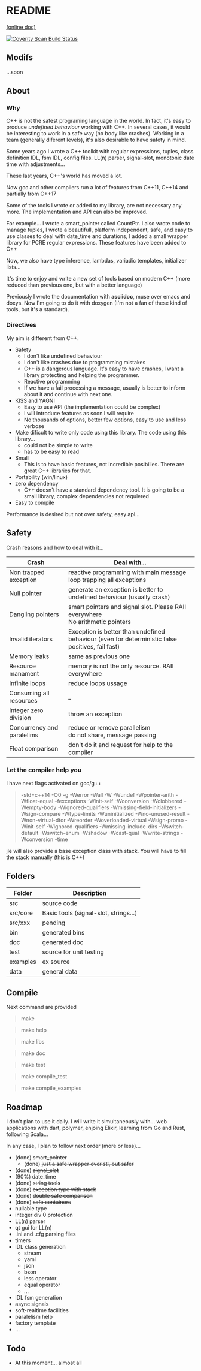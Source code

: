# README


[(online doc)](http://jleahred.github.io/jle_cpp_tk.doc/index.html)


<a href="https://scan.coverity.com/projects/5356">
  <img alt="Coverity Scan Build Status"
       src="https://scan.coverity.com/projects/5356/badge.svg"/>
</a>

## Modifs

...soon





## About
### Why

C++ is not the safest programing language in the world. In fact, it's easy to produce *undefined behaviour* working with C++.
In several cases, it would be interesting to work in a safe way (no body like crashes).
Working in a team (generally diferent levels), it's also desirable to have safety in mind.


Some years ago I wrote a C++ toolkit with regular expressions, tuples, class definition IDL, fsm IDL, config files. LL(n) parser, signal-slot, monotonic date time with adjustments...

These last years, C++'s world has moved a lot.

Now gcc and other compilers run a lot of features from C++11, C++14 and partially from C++17

Some of the tools I wrote or added to my library, are not necessary any more.
The implementation and API can also be improved.

For example... I wrote a smart_pointer called CountPtr. I also wrote code to manage tuples,
I wrote a beautifull, platform independent, safe, and easy to use classes to deal with date_time and durations,
I added a small wrapper library for PCRE regular expressions. These features have been added to C++

Now, we also have type inference, lambdas, variadic templates, initializer lists...

It's time to enjoy and write a new set of tools based on modern C++ (more reduced than previous one, but with a better language)

Previously I wrote the documentation with **asciidoc**, muse over emacs and doxys. Now I'm going to do it with doxygen (I'm not a fan of these kind of tools, but it's a standard).


### Directives

My aim is different from C++.

- Safety
    - I don't like undefined behaviour
    - I don't like crashes due to programming mistakes
    - C++ is a dangerous language. It's easy to have crashes, I want a library protecting and helping the programmer.
    - Reactive programming
    - If we have a fail processing a message, usually is better to inform about it and continue with next one.
- KISS and YAGNI
    - Easy to use API (the implementation could be complex)
    - I will introduce features as soon I will require
    - No thousands of options, better few options, easy to use and less verbose
- Make dificult to write only code using this library. The code using this library...
    - could not be simple to write
    - has to be easy to read
- Small
    - This is to have basic features, not incredible posibilies. There are great C++ libraries for that.
- Portability (win/linux)
- zero dependency
    - C++ doesn't have a standard dependency tool. It is going to be a small library, complex dependencies not requiered
- Easy to compile

Performance is desired but not over safety, easy api...



## Safety

Crash reasons and how to deal with it...


Crash  | Deal with...
------------- | -------------
Non trapped exception  | reactive programming with main message loop trapping all exceptions
Null pointer  | generate an exception is better to undefined behaviour (usually crash)
Dangling pointers | smart pointers and signal slot. Please RAII everywhere <br> No arithmetic pointers
Invalid iterators | Exception is better than undefined behaviour (even for deterministic false positives, fail fast)
Memory leaks | same as previous one
Resource manament |  memory is not the only resource. RAII everywhere
Infinite loops | reduce loops ussage
Consuming all resources | _
Integer zero division | throw an exception
Concurrency and paralelims | reduce or remove parallelism <br> do not share, message passing
Float comparison |  don't do it and request for help to the compiler

### Let the compiler help you
I have next flags activated on gcc/g++
> -std=c++14 -O0 -g -Werror -Wall -W -Wundef -Wpointer-arith  -Wfloat-equal -fexceptions -Winit-self -Wconversion  -Wclobbered  -Wempty-body  -Wignored-qualifiers -Wmissing-field-initializers -Wsign-compare -Wtype-limits -Wuninitialized -Wno-unused-result   -Wnon-virtual-dtor -Wreorder -Woverloaded-virtual -Wsign-promo -Winit-self -Wignored-qualifiers -Wmissing-include-dirs -Wswitch-default -Wswitch-enum -Wshadow -Wcast-qual -Wwrite-strings -Wconversion -time


jle will also provide a base exception class with stack. You will have to fill the stack manually (this is C++)




## Folders

Folder  | Description
------------- | -------------
src  |  source code
src/core  |  Basic tools (signal-slot, strings...)
src/xxx  |  pending
bin  | generated bins
doc  | generated doc
test | source for unit testing
examples  | ex source
data  |  general data


## Compile

Next command are provided

> make

> make help

> make libs

> make doc

> make test

> make compile_test

> make compile_examples



## Roadmap

I don't plan to use it daily. I will write it simultaneously with... web applications with dart, polymer, enjoing Elixir, learning from Go and Rust, following Scala...

In any case, I plan to follow next order (more or less)...

- (done) ~~smart_pointer~~
    - (done) ~~just a safe wrapper over stl, but safer~~
- (done) ~~signal_slot~~
- (90%) date_time
- (done) ~~string tools~~
- (done) ~~exception type with stack~~
- (done) ~~double safe comparison~~
- (done) ~~safe containers~~
- nullable type
- integer div 0 protection
- LL(n) parser
- qt gui for LL(n)
- .ini and .cfg parsing files
- timers
- IDL class generation
    - stream
    - yaml
    - json
    - bson
    - less operator
    - equal operator
    - ...
- IDL fsm generation
- async signals
- soft-realtime facilities
- paralelism help
- factory template
- ...



## Todo

- At this moment... almost all

